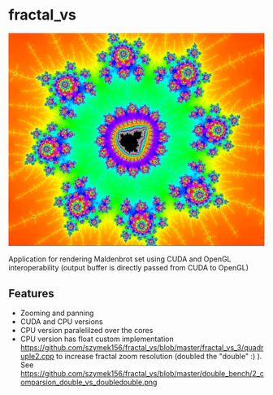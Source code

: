 # fractal_vs
![Rosetta stoned](https://github.com/szymek156/fractal_vs/blob/master/double_bench/rosetta_stoned.png)


Application for rendering Maldenbrot set using CUDA and OpenGL interoperability (output buffer is directly passed from CUDA to OpenGL)

## Features
* Zooming and panning
* CUDA and CPU versions
* CPU version paralelilzed over the cores
* CPU version has float custom implementation https://github.com/szymek156/fractal_vs/blob/master/fractal_vs_3/quadruple2.cpp to increase fractal zoom resolution (doubled the "double" :) ). See https://github.com/szymek156/fractal_vs/blob/master/double_bench/2_comparsion_double_vs_doubledouble.png
